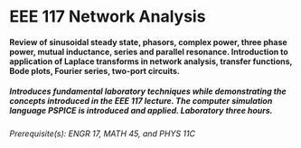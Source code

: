 # EEE 117 Network Analysis
#### Review of sinusoidal steady state, phasors, complex power, three phase power, mutual inductance, series and parallel resonance. Introduction to application of Laplace transforms in network analysis, transfer functions, Bode plots, Fourier series, two-port circuits. 
##### Introduces fundamental laboratory techniques while demonstrating the concepts introduced in the EEE 117 lecture. The computer simulation language PSPICE is introduced and applied. Laboratory three hours. 

*Prerequisite(s): ENGR 17, MATH 45, and PHYS 11C*

